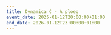```yaml
---
title: Dynamica C - A ploeg
event_date: 2026-01-12T20:00:00+01:00
end_date: 2026-01-12T23:00:00+01:00
---
```

